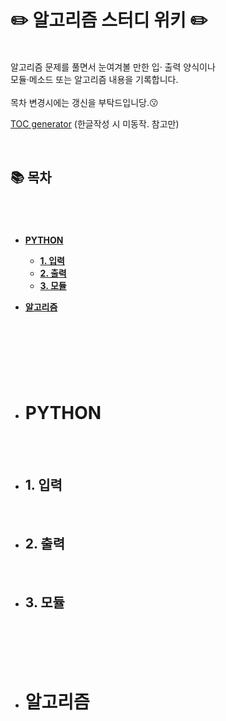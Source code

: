 # ✏️ **알고리즘 스터디 위키** ✏️
<br/>
알고리즘 문제를 풀면서 눈여겨볼 만한 입·
출력 양식이나<br/>   
모듈·메소드 또는 알고리즘 내용을 기록합니다.<br/>
<br/>
목차 변경시에는 갱신을 부탁드입니당.😗<br/>

[TOC generator](https://ecotrust-canada.github.io/markdown-toc/) (한글작성 시 미동작. 참고만)


<br/>   

## **📚 목차**
#
<br/> 

- [**PYTHON**](#--python--)

  * [**1. 입력**](#--1-입력--)
  * [**2. 출력**](#--2-출력--)
  * [**3. 모듈**](#--3-모듈--)
  
- [**알고리즘**](#--알고리즘--)

<br/>
<br/>

#
<br/>

* # **PYTHON**
<br/>
<br/>

* ## **1. 입력**
<br/>

* ## **2. 출력**
<br/>

* ## **3. 모듈**
<br/>


<br/>
<br/>
<br/>

* # **알고리즘**
